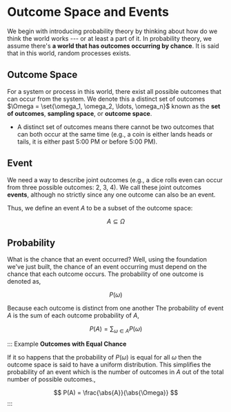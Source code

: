 #  Outcome Space and Events

We begin with introducing probability theory by thinking about how do we think the world works --- or at least a part of it. In probability theory, we assume there's **a world that has outcomes occurring by chance**. It is said that in this world, random processes exists.

## Outcome Space
For a system or process in this world, there exist all possible outcomes that can occur from the system. We denote this a distinct set of outcomes $\Omega = \set{\omega_1, \omega_2, \ldots, \omega_n}$ known as the **set of outcomes**, **sampling space**, or **outcome space**.

* A distinct set of outcomes means there cannot be two outcomes that can both occur at the same time (e.g., a coin is either lands heads or tails, it is either past 5:00 PM or before 5:00 PM).


## Event
We need a way to describe joint outcomes (e.g., a dice rolls even can occur from three possible outcomes: 2, 3, 4). We call these joint outcomes **events**, although no strictly since any one outcome can also be an event.

Thus, we define an event $A$ to be a subset of the outcome space:

$$A \subseteq \Omega $$

## Probability

What is the chance that an event occurred? Well, using the foundation we've just built, the chance of an event occurring must depend on the chance that each outcome occurs. The probability of one outcome is denoted as,

$$
P(\omega)
$$

 Because each outcome is distinct from one another
The probability of event $A$ is the sum of each outcome probability of $A$,

$$P(A) = \sum_{\omega \in A} P(\omega)$$

::: Example
**Outcomes with Equal Chance**

If it so happens that the probability of $P(\omega)$ is equal for all $\omega$ then the outcome space is said to have a uniform distribution. This simplifies the probability of an event which is the number of outcomes in $A$ out of the total number of possible outcomes.,

$$ P(A) = \frac{\abs{A}}{\abs{\Omega}} $$
:::